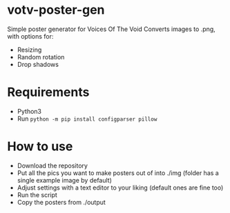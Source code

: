 # votv-poster-gen
 Simple poster generator for Voices Of The Void
 Converts images to .png, with options for:
 - Resizing
 - Random rotation
 - Drop shadows
# Requirements
- Python3
- Run ```python -m pip install configparser pillow```
# How to use
- Download the repository
- Put all the pics you want to make posters out of into ./img (folder has a single example image by default)
- Adjust settings with a text editor to your liking (default ones are fine too)
- Run the script
- Copy the posters from ./output
